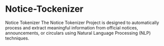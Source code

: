 # Notice-Tockenizer
Notice Tokenizer  The Notice Tokenizer Project is designed to automatically process and extract meaningful information from official notices, announcements, or circulars using Natural Language Processing (NLP) techniques.
